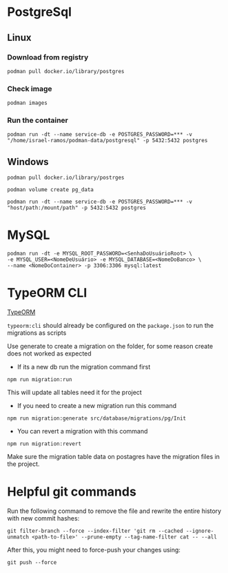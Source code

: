 # PostgreSql

## Linux

### Download from registry 

```shell
podman pull docker.io/library/postgres 
```

### Check image 
```shell
podman images 
```

### Run the container 

```shell
podman run -dt --name service-db -e POSTGRES_PASSWORD=*** -v "/home/israel-ramos/podman-data/postgresql" -p 5432:5432 postgres
```

## Windows

```shell
podman pull docker.io/library/postrges

podman volume create pg_data

podman run -dt --name service-db -e POSTGRES_PASSWORD=*** -v "host/path:/mount/path" -p 5432:5432 postgres
```

# MySQL

```shell
podman run -dt -e MYSQL_ROOT_PASSWORD=<SenhaDoUsuárioRoot> \
-e MYSQL_USER=<NomeDeUsuário> -e MYSQL_DATABASE=<NomeDoBanco> \
--name <NomeDoContainer> -p 3306:3306 mysql:latest
```

# TypeORM CLI

[TypeORM](https://orkhan.gitbook.io/typeorm/docs/using-cli)

```typeorm:cli``` should already be configured on the ```package.json``` to run the migrations as scripts

Use generate to create a migration on the folder, for some reason create does not worked as expected 

* If its a new db run the migration command first

```shell
npm run migration:run
```

This will update all tables need it for the project

* If you need to create a new migration run this command

```shell
npm run migration:generate src/database/migrations/pg/Init
```

* You can revert a migration with this command

```shell
npm run migration:revert
```

Make sure the migration table data on postagres have the migration files in the project.


# Helpful git commands

Run the following command to remove the file and rewrite the entire history with new commit hashes:

```shell
git filter-branch --force --index-filter 'git rm --cached --ignore-unmatch <path-to-file>' --prune-empty --tag-name-filter cat -- --all
```

After this, you might need to force-push your changes using:

```shell
git push --force
```
